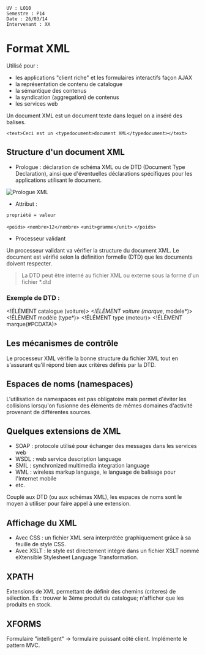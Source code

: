 	UV : LO10
	Semestre : P14
	Date : 26/03/14
	Intervenant : XX

# Format XML

Utilisé pour :

* les applications "client riche" et les formulaires interactifs façon AJAX
* la représentation de contenu de catalogue
* la sémantique des contenus 
* la syndication (aggregation) de contenus
* les services web

Un document XML est un document texte dans lequel on a inséré des balises. 

`<text>Ceci est un <typedocument>document XML</typedocument></text>`

## Structure d'un document XML

* Prologue : déclaration de schéma XML ou de DTD (Document Type Declaration), ainsi que d'éventuelles déclarations spécifiques pour les applications utilisant le document.

![Prologue XML](https://www.ischool.utexas.edu/technology/tutorials/webdev/xml_dtds/images/xml_anatomy.jpg)

* Attribut :

`propriété = valeur`

`<poids>`
	`<nombre>12</nombre>`
	`<unit>gramme</unit>`
`</poids>`

* Processeur validant

Un processeur validant va vérifier la structure du document XML. Le document est vérifié selon la définition formelle (DTD) que les documents doivent respecter.

> La DTD peut être interné au fichier XML ou externe sous la forme d'un fichier *.dtd

<!DOCTYPE bibliotheque SYSTEM "biblio.dtd">

### Exemple de DTD :

<!ÉLÉMENT catalogue (voiture)*>
<!ÉLÉMENT voiture (marque*, modele*)>
<!ÉLÉMENT modèle (type*)>
<!ÉLÉMENT type (moteur)>
<!ÉLÉMENT marque(#PCDATA)>
<!ELEMENT moteur(#PCDATA)>

## Les mécanismes de contrôle

Le processeur XML vérifie la bonne structure du fichier XML tout en s'assurant qu'il répond bien aux critères définis par la DTD. 

## Espaces de noms (namespaces)

L'utilisation de namespaces est pas obligatoire mais permet d'éviter les collisions lorsqu'on fusionne des éléments de mêmes domaines d'activité provenant de différentes sources.

## Quelques extensions de XML

* SOAP : protocole utilisé pour échanger des messages dans les services web
* WSDL : web service description language
* SMIL : synchronized multimedia integration language
* WML : wireless markup language, le language de balisage pour l'Internet mobile
* etc.

Couplé aux DTD (ou aux schémas XML), les espaces de noms sont le moyen à utiliser pour faire appel à une extension. 

## Affichage du XML

* Avec CSS : un fichier XML sera interprétée graphiquement grâce à sa feuille de style CSS. 
* Avec XSLT : le style est directement intégré dans un fichier XSLT nommé eXtensible Stylesheet Language Transformation. 

## XPATH

Extensions de XML permettant de définir des chemins (criteres) de sélection. Ex : trouver le 3ème produit du catalogue; n'afficher que les produits en stock. 

## XFORMS

Formulaire "intelligent" -> formulaire puissant côté client. Implémente le pattern MVC. 
